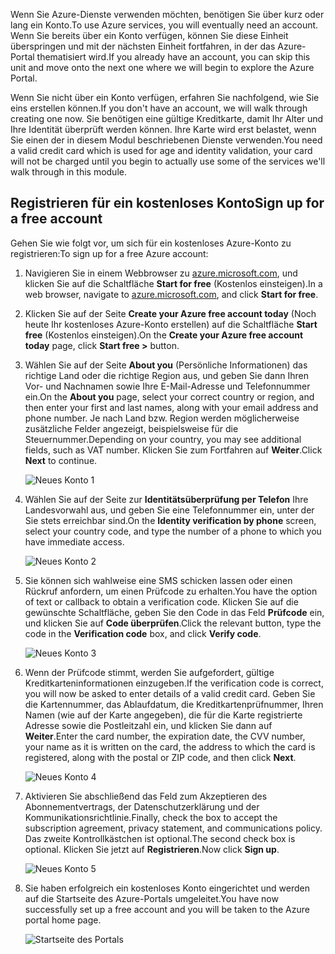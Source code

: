 <span data-ttu-id="4e27c-101">Wenn Sie Azure-Dienste verwenden möchten, benötigen Sie über kurz oder lang ein Konto.</span><span class="sxs-lookup"><span data-stu-id="4e27c-101">To use Azure services, you will eventually need an account.</span></span> <span data-ttu-id="4e27c-102">Wenn Sie bereits über ein Konto verfügen, können Sie diese Einheit überspringen und mit der nächsten Einheit fortfahren, in der das Azure-Portal thematisiert wird.</span><span class="sxs-lookup"><span data-stu-id="4e27c-102">If you already have an account, you can skip this unit and move onto the next one where we will begin to explore the Azure Portal.</span></span>

<span data-ttu-id="4e27c-103">Wenn Sie nicht über ein Konto verfügen, erfahren Sie nachfolgend, wie Sie eins erstellen können.</span><span class="sxs-lookup"><span data-stu-id="4e27c-103">If you don't have an account, we will walk through creating one now.</span></span> <span data-ttu-id="4e27c-104">Sie benötigen eine gültige Kreditkarte, damit Ihr Alter und Ihre Identität überprüft werden können. Ihre Karte wird erst belastet, wenn Sie einen der in diesem Modul beschriebenen Dienste verwenden.</span><span class="sxs-lookup"><span data-stu-id="4e27c-104">You need a valid credit card which is used for age and identity validation, your card will not be charged until you begin to actually use some of the services we'll walk through in this module.</span></span>

## <a name="sign-up-for-a-free-account"></a><span data-ttu-id="4e27c-105">Registrieren für ein kostenloses Konto</span><span class="sxs-lookup"><span data-stu-id="4e27c-105">Sign up for a free account</span></span>

<span data-ttu-id="4e27c-106">Gehen Sie wie folgt vor, um sich für ein kostenloses Azure-Konto zu registrieren:</span><span class="sxs-lookup"><span data-stu-id="4e27c-106">To sign up for a free Azure account:</span></span>

1. <span data-ttu-id="4e27c-107">Navigieren Sie in einem Webbrowser zu [azure.microsoft.com](https://azure.microsoft.com), und klicken Sie auf die Schaltfläche **Start for free** (Kostenlos einsteigen).</span><span class="sxs-lookup"><span data-stu-id="4e27c-107">In a web browser, navigate to [azure.microsoft.com](https://azure.microsoft.com), and click **Start for free**.</span></span>


2. <span data-ttu-id="4e27c-108">Klicken Sie auf der Seite **Create your Azure free account today** (Noch heute Ihr kostenloses Azure-Konto erstellen) auf die Schaltfläche **Start free** (Kostenlos einsteigen).</span><span class="sxs-lookup"><span data-stu-id="4e27c-108">On the **Create your Azure free account today** page, click **Start free >** button.</span></span>

3. <span data-ttu-id="4e27c-109">Wählen Sie auf der Seite **About you** (Persönliche Informationen) das richtige Land oder die richtige Region aus, und geben Sie dann Ihren Vor- und Nachnamen sowie Ihre E-Mail-Adresse und Telefonnummer ein.</span><span class="sxs-lookup"><span data-stu-id="4e27c-109">On the **About you** page, select your correct country or region, and then enter your first and last names, along with your email address and phone number.</span></span> <span data-ttu-id="4e27c-110">Je nach Land bzw. Region werden möglicherweise zusätzliche Felder angezeigt, beispielsweise für die Steuernummer.</span><span class="sxs-lookup"><span data-stu-id="4e27c-110">Depending on your country, you may see additional fields, such as VAT number.</span></span> <span data-ttu-id="4e27c-111">Klicken Sie zum Fortfahren auf **Weiter**.</span><span class="sxs-lookup"><span data-stu-id="4e27c-111">Click **Next** to continue.</span></span>

   ![Neues Konto 1](../media-draft/2-new-account-1.png)

4. <span data-ttu-id="4e27c-113">Wählen Sie auf der Seite zur **Identitätsüberprüfung per Telefon** Ihre Landesvorwahl aus, und geben Sie eine Telefonnummer ein, unter der Sie stets erreichbar sind.</span><span class="sxs-lookup"><span data-stu-id="4e27c-113">On the **Identity verification by phone** screen, select your country code, and type the number of a phone to which you have immediate access.</span></span>

   ![Neues Konto 2](../media-draft/2-new-account-2.png)

5. <span data-ttu-id="4e27c-115">Sie können sich wahlweise eine SMS schicken lassen oder einen Rückruf anfordern, um einen Prüfcode zu erhalten.</span><span class="sxs-lookup"><span data-stu-id="4e27c-115">You have the option of text or callback to obtain a verification code.</span></span> <span data-ttu-id="4e27c-116">Klicken Sie auf die gewünschte Schaltfläche, geben Sie den Code in das Feld **Prüfcode** ein, und klicken Sie auf **Code überprüfen**.</span><span class="sxs-lookup"><span data-stu-id="4e27c-116">Click the relevant button, type the code in the **Verification code** box, and click **Verify code**.</span></span>

   ![Neues Konto 3](../media-draft/2-new-account-3.png)

6. <span data-ttu-id="4e27c-118">Wenn der Prüfcode stimmt, werden Sie aufgefordert, gültige Kreditkarteninformationen einzugeben.</span><span class="sxs-lookup"><span data-stu-id="4e27c-118">If the verification code is correct, you will now be asked to enter details of a valid credit card.</span></span> <span data-ttu-id="4e27c-119">Geben Sie die Kartennummer, das Ablaufdatum, die Kreditkartenprüfnummer, Ihren Namen (wie auf der Karte angegeben), die für die Karte registrierte Adresse sowie die Postleitzahl ein, und klicken Sie dann auf **Weiter**.</span><span class="sxs-lookup"><span data-stu-id="4e27c-119">Enter the card number, the expiration date, the CVV number, your name as it is written on the card, the address to which the card is registered, along with the postal or ZIP code, and then click **Next**.</span></span>

   ![Neues Konto 4](../media-draft/2-new-account-4.png)

7. <span data-ttu-id="4e27c-121">Aktivieren Sie abschließend das Feld zum Akzeptieren des Abonnementvertrags, der Datenschutzerklärung und der Kommunikationsrichtlinie.</span><span class="sxs-lookup"><span data-stu-id="4e27c-121">Finally, check the box to accept the subscription agreement, privacy statement, and communications policy.</span></span> <span data-ttu-id="4e27c-122">Das zweite Kontrollkästchen ist optional.</span><span class="sxs-lookup"><span data-stu-id="4e27c-122">The second check box is optional.</span></span> <span data-ttu-id="4e27c-123">Klicken Sie jetzt auf **Registrieren**.</span><span class="sxs-lookup"><span data-stu-id="4e27c-123">Now click **Sign up**.</span></span>

   ![Neues Konto 5](../media-draft/2-new-account-5.png)

8. <span data-ttu-id="4e27c-125">Sie haben erfolgreich ein kostenloses Konto eingerichtet und werden auf die Startseite des Azure-Portals umgeleitet.</span><span class="sxs-lookup"><span data-stu-id="4e27c-125">You have now successfully set up a free account and you will be taken to the Azure portal home page.</span></span>

   ![Startseite des Portals](../media-draft/2-azure-portal-home.png)